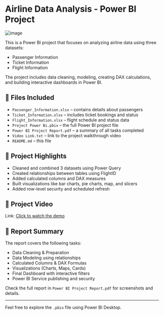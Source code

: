 # Airline Data Analysis - Power BI Project
![image](https://github.com/user-attachments/assets/d25c4e35-b3a6-49f9-b083-1ac34358ef71)


This is a Power BI project that focuses on analyzing airline data using three datasets:
- Passenger Information
- Ticket Information
- Flight Information

The project includes data cleaning, modeling, creating DAX calculations, and building interactive dashboards in Power BI.

## 📁 Files Included

- `Passenger_Information.xlsx` – contains details about passengers
- `Ticket_Information.xlsx` – includes ticket bookings and status
- `Flight_Information.xlsx` – flight schedule and status data
- `Project Power Bi.pbix` – the full Power BI project file
- `Power BI Project Report.pdf` – a summary of all tasks completed
- `Video Link.txt` – link to the project walkthrough video
- `README.md` – this file

## 📌 Project Highlights

- Cleaned and combined 3 datasets using Power Query
- Created relationships between tables using FlightID
- Added calculated columns and DAX measures
- Built visualizations like bar charts, pie charts, map, and slicers
- Added row-level security and scheduled refresh

## 🎥 Project Video

Link: [Click to watch the demo](https://drive.google.com/file/d/1I2aMEirRwCVd6pHnbcptaMKm5wmO5Dhm/view?usp=sharing)

## 📄 Report Summary

The report covers the following tasks:
- Data Cleaning & Preparation
- Data Modeling using relationships
- Calculated Columns & DAX Formulas
- Visualizations (Charts, Maps, Cards)
- Final Dashboard with interactive filters
- Power BI Service publishing and security

Check the full report in `Power BI Project Report.pdf` for screenshots and details.

---

Feel free to explore the `.pbix` file using Power BI Desktop.
